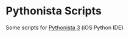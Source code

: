 # Pythonista Scripts

Some scripts for [Pythonista 3](omz-software.com/pythonista/) (iOS Python IDE)
